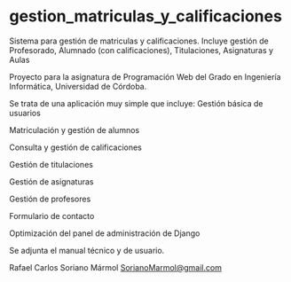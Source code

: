 # gestion_matriculas_y_calificaciones
Sistema para gestión de matriculas y calificaciones. Incluye gestión de Profesorado, Alumnado (con calificaciones), Titulaciones, Asignaturas y Aulas

Proyecto para la asignatura de Programación Web del Grado en Ingeniería Informática, Universidad de Córdoba.

Se trata de una aplicación muy simple que incluye:
Gestión básica de usuarios

Matriculación y gestión de alumnos

Consulta y gestión de calificaciones

Gestión de titulaciones

Gestión de asignaturas

Gestión de profesores

Formulario de contacto

Optimización del panel de administración de Django


Se adjunta el manual técnico y de usuario.

Rafael Carlos Soriano Mármol
SorianoMarmol@gmail.com
